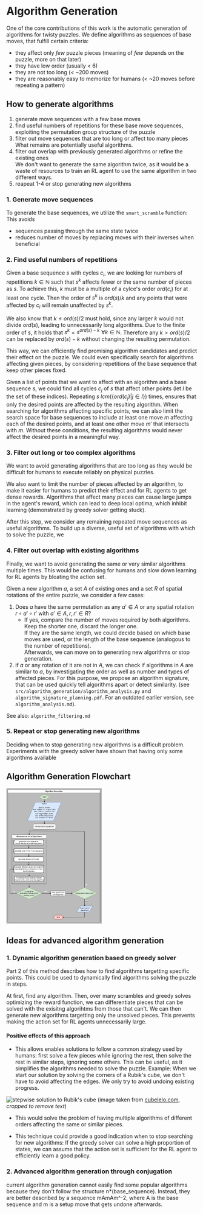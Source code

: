 # Algorithm Generation

One of the core contributions of this work is the automatic generation of algorithms for twisty puzzles. We define algorithms as sequences of base moves, that fulfill certain criteria:
- they affect only _few_ puzzle pieces (meaning of _few_ depends on the puzzle, more on that later)
- they have low order (usually < 6)
- they are not too long (< ~200 moves)
- they are reasonably easy to memorize for humans (< ~20 moves before repeating a pattern)

## How to generate algorithms
1. generate move sequences with a few base moves
2. find useful numbers of repetitions for these base move sequences, exploiting the permutation group structure of the puzzle
3. filter out move sequences that are too long or affect too many pieces  
   What remains are potentially useful algorithms.
4. filter out overlap with previously generated algorithms or refine the existing ones  
   We don't want to generate the same algorithm twice, as it would be a waste of resources to train an RL agent to use the same algorithm in two different ways.
5. reapeat 1-4 or stop generating new algorithms

### 1. Generate move sequences
To generate the base sequences, we utilize the `smart_scramble` function: This avoids
- sequences passing through the same state twice
- reduces number of moves by replacing moves with their inverses when beneficial

### 2. Find useful numbers of repetitions
Given a base sequence $s$ with cycles $c_i$, we are looking for numbers of repetitions $k \in \mathbb{N}$ such that $s^k$ affects fewer or the same number of pieces as $s$. To achieve this, $k$ must be a multiple of a cylce's order $ord(c_i)$ for at least one cycle. Then the order of $s^k$ is $ord(s)/k$ and any points that were affected by $c_i$ will remain unaffected by $s^k$.

We also know that $k\leq ord(s)/2$ must hold, since any larger $k$ would not divide $ord(s)$, leading to unnecessarily long algorithms. Due to the finite order of s, it holds that $s^k = s^{ord(s)-k} \,\, \forall k \in \mathbb{N}$. Therefore any $k > ord(s)/2$ can be replaced by $ord(s)-k$ without changing the resulting permutation.

This way, we can efficiently find promising algorithm candidates and predict their effect on the puzzle. We could even specifically search for algorithms affecting given pieces, by considering repetitions of the base sequence that keep other pieces fixed.

Given a list of points that we want to affect with an algorithm and a base sequence $s$, we could find all cycles $c_j$ of $s$ that affect other points (let $I$ be the set of these indices). Repeating $s$ $lcm(\{ord(c_j) | j \in I\})$ times, ensures that only the desired points are affected by the resulting algorithm.
When searching for algorithms affecting specific points, we can also limit the search space for base sequences to include at least one move $m$ affecting each of the desired points, and at least one other move $m'$ that intersects with $m$. Without these conditions, the resulting algorithms would never affect the desired points in a meaningful way.

### 3. Filter out long or too complex algorithms
We want to avoid generating algorithms that are too long as they would be difficult for humans to execute reliably on physical puzzles.

We also want to limit the number of pieces affected by an algorithm, to make it easier for humans to predict their effect and for RL agents to get dense rewards. Algorithms that affect  many pieces can cause large jumps in the agent's reward, which can lead to deep local optima, which inhibit learning (demonstrated by greedy solver getting stuck).

After this step, we consider any remaining repeated move sequences as useful algorithms. To build up a diverse, useful set of algorithms with which to solve the puzzle, we 

### 4. Filter out overlap with existing algorithms
Finally, we want to avoid generating the same or very similar algorithms multiple times. This would be confusing for humans and slow down learning for RL agents by bloating the action set.

Given a new algorithm $a$, a set $A$ of existing ones and a set $R$ of spatial rotations of the entire puzzle, we consider a few cases:
1. Does $a$ have the same permutation as any $a' \in A$ or any spatial rotation $r \circ a' \circ r'$ with $a' \in A, r, r' \in R$?  
   - If yes, compare the number of moves required by both algorithms. Keep the shorter one, discard the longer one.  
        If they are the same length, we could decide based on which base moves are used, or the length of the base sequence (analogous to the number of repetitions).  
        Afterwards, we can move on to generating new algorithms or stop generation.
2. if $a$ or any rotation of it are not in $A$, we can check if algorithms in $A$ are similar to $a$, by investigating the order as well as number and types of affected pieces. For this purpose, we propose an algorithm signature, that can be used quickly tell algorithms apart or detect similarity. (see `src/algorithm_generation/algorithm_analysis.py` and `algorithm_signature_planning.pdf`. For an outdated earlier version, see `algorithm_analysis.md`).

See also: `algorithm_filtering.md`

### 5. Repeat or stop generating new algorithms
Deciding when to stop generating new algorithms is a difficult problem. Experiments with the greedy solver have shown that having only some algorithms available

## Algorithm Generation Flowchart
<!-- ![algorithm generation flowchart](algorithm_generation_flowchart.png) -->
<!-- smaller html image: -->
<img src="algorithm_generation_flowchart.png" alt="algorithm generation flowchart" width="50%"/>


## Ideas for advanced algorithm generation
### 1. Dynamic algorithm generation based on greedy solver
Part 2 of this method describes how to find algorithms targetting specific points. This could be used to dynamically find algorithms solving the puzzle in steps.

At first, find any algorithm. Then, over many scrambles and greedy solves optimizing the reward function, we can differentiate pieces that can be solved with the exisitng algorihtms from those that can't. We can then generate new algorithms targetting only the unsolved pieces. This prevents making the action set for RL agents unnecessarily large.

#### Positive effects of this approach

- This allows enables solutions to follow a common strategy used by humans: first solve a few pieces while ignoring the rest, then solve the rest in similar steps, ignoring some others.
This can be useful, as it simplifies the algorithms needed to solve the puzzle.
Example: When we start our solution by solving the corners of a Rubik's cube, we don't have to avoid affecting the edges. We only try to avoid undoing existing progress.

![stepwise solution to Rubik's cube](stepwise_rubiks_cube_solution.jpg)
(image taken from [cubelelo.com](https://www.cubelelo.com/cdn/shop/articles/how_to_solve_rubiks_cube_1200x.jpg?v=1669713926), _cropped to remove text_) <!-- TODO: replace with own image -->

- This would solve the problem of having multiple algorithms of different orders affecting the same or similar pieces.

- This technique could provide a good indication when to stop searching for new algorithms: If the greedy solver can solve a high proportion of states, we can assume that the action set is sufficient for the RL agent to efficiently learn a good policy.

### 2. Advanced algorithm generation through conjugation
current algorithm generation cannot easily find some popular algorithms because they don't follow the structure n*(base_sequence). Instead, they are better described by a sequence mAmAm^-2, where A is the base sequence and m is a setup move that gets undone afterwards.